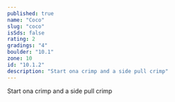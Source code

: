```yaml
---
published: true
name: "Coco"
slug: "coco"
isSds: false
rating: 2
gradings: "4"
boulder: "10.1"
zone: 10
id: "10.1.2"
description: "Start ona crimp and a side pull crimp"
---
```


Start ona crimp and a side pull crimp
